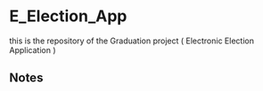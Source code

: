 # E_Election_App
this is the repository of the Graduation project ( Electronic Election Application )

## Notes
